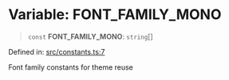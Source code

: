 # Variable: FONT\_FAMILY\_MONO

> `const` **FONT\_FAMILY\_MONO**: `string`[]

Defined in: [src/constants.ts:7](https://github.com/Nick2bad4u/Uptime-Watcher/blob/dca5483e793478722cd3e6e125cafcec5fc771f0/src/constants.ts#L7)

Font family constants for theme reuse
